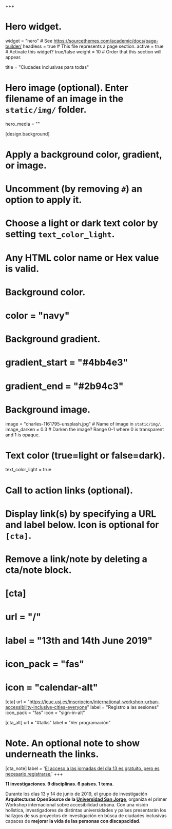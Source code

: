 +++
# Hero widget.
widget = "hero"  # See https://sourcethemes.com/academic/docs/page-builder/
headless = true  # This file represents a page section.
active = true  # Activate this widget? true/false
weight = 10  # Order that this section will appear.

title = "Ciudades inclusivas para todas"

# Hero image (optional). Enter filename of an image in the `static/img/` folder.
hero_media = ""

[design.background]
  # Apply a background color, gradient, or image.
  #   Uncomment (by removing `#`) an option to apply it.
  #   Choose a light or dark text color by setting `text_color_light`.
  #   Any HTML color name or Hex value is valid.

  # Background color.
  # color = "navy"

  # Background gradient.
  # gradient_start = "#4bb4e3"
  # gradient_end = "#2b94c3"

  # Background image.
  image = "charles-1161795-unsplash.jpg"  # Name of image in `static/img/`.
  image_darken = 0.3  # Darken the image? Range 0-1 where 0 is transparent and 1 is opaque.

  # Text color (true=light or false=dark).
  text_color_light = true

# Call to action links (optional).
#   Display link(s) by specifying a URL and label below. Icon is optional for `[cta]`.
#   Remove a link/note by deleting a cta/note block.
# [cta]
#   url = "/"
#   label = "13th and 14th June 2019"
#   icon_pack = "fas"
#   icon = "calendar-alt"

[cta]
  url = "https://icuc.usj.es/inscripcion/international-workshop-urban-accessibility-inclusive-cities-everyone"
  label = "Registro a las sesiones"
  icon_pack = "fas"
  icon = "sign-in-alt"

[cta_alt]
  url = "#talks"
  label = "Ver programación"

# Note. An optional note to show underneath the links.
[cta_note]
  label = '<a href="https://icuc.usj.es/inscripcion/international-workshop-urban-accessibility-inclusive-cities-everyone">El acceso a las jornadas del día 13 es gratuito, pero es necesario registrarse.</a>'
+++

**11 investigaciones. 9 disciplinas. 6 países. 1 tema.**

Durante los días 13 y 14 de junio de 2019, el grupo de investigación **Arquitecturas OpenSource de la [Universidad San Jorge](https://usj.es)**, organiza el primer Workshop internacional sobre accesibilidad urbana. Con una visión holística, investigadores de distintas universidades y países presentarán los hallzgos de sus proyectos de investigación en búsca de ciudades inclusivas capaces de **mejorar la vida de las personas con discapacidad**.
